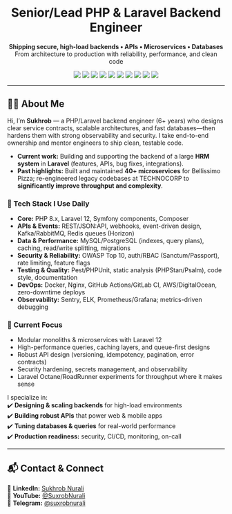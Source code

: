 <h1 align="center">Senior/Lead PHP & Laravel Backend Engineer</h1>

<p align="center">
  <strong>Shipping secure, high-load backends • APIs • Microservices • Databases</strong><br>
  From architecture to production with reliability, performance, and clean code
</p>

<p align="center">
  <img src="https://img.shields.io/badge/PHP-8.x-777BB4?logo=php&logoColor=white" />
  <img src="https://img.shields.io/badge/Laravel-12-FF2D20?logo=laravel&logoColor=white" />
  <img src="https://img.shields.io/badge/Symfony-Components-000000?logo=symfony&logoColor=white" />
  <img src="https://img.shields.io/badge/MySQL-Optimizations-4479A1?logo=mysql&logoColor=white" />
  <img src="https://img.shields.io/badge/PostgreSQL-Query%20Plans-336791?logo=postgresql&logoColor=white" />
  <img src="https://img.shields.io/badge/Redis-Queues-D82C20?logo=redis&logoColor=white" />
  <img src="https://img.shields.io/badge/Docker-Prod%20Ready-2496ED?logo=docker&logoColor=white" />
  <img src="https://img.shields.io/badge/Nginx-Zero%20Downtime-009639?logo=nginx&logoColor=white" />
  <img src="https://img.shields.io/badge/AWS-EC2%20%7C%20S3%20%7C%20RDS-232F3E?logo=amazonaws&logoColor=white" />
  <img src="https://img.shields.io/badge/CI%2FCD-GitHub%20Actions-2088FF?logo=githubactions&logoColor=white" />
</p>

---

## 👨‍💻 About Me

Hi, I’m **Sukhrob** — a PHP/Laravel backend engineer (6+ years) who designs clear service contracts, scalable architectures, and fast databases—then hardens them with strong observability and security. I take end-to-end ownership and mentor engineers to ship clean, testable code.

- **Current work:** Building and supporting the backend of a large **HRM system** in **Laravel** (features, APIs, bug fixes, integrations).
- **Past highlights:** Built and maintained **40+ microservices** for Bellissimo Pizza; re-engineered legacy codebases at TECHNOCORP to **significantly improve throughput and complexity**.

### 🧰 Tech Stack I Use Daily
- **Core:** PHP 8.x, Laravel 12, Symfony components, Composer
- **APIs & Events:** REST/JSON:API, webhooks, event-driven design, Kafka/RabbitMQ, Redis queues (Horizon)
- **Data & Performance:** MySQL/PostgreSQL (indexes, query plans), caching, read/write splitting, migrations
- **Security & Reliability:** OWASP Top 10, auth/RBAC (Sanctum/Passport), rate limiting, feature flags
- **Testing & Quality:** Pest/PHPUnit, static analysis (PHPStan/Psalm), code style, documentation
- **DevOps:** Docker, Nginx, GitHub Actions/GitLab CI, AWS/DigitalOcean, zero-downtime deploys
- **Observability:** Sentry, ELK, Prometheus/Grafana; metrics-driven debugging

### 🔭 Current Focus
- Modular monoliths & microservices with Laravel 12
- High-performance queries, caching layers, and queue-first designs
- Robust API design (versioning, idempotency, pagination, error contracts)
- Security hardening, secrets management, and observability
- Laravel Octane/RoadRunner experiments for throughput where it makes sense

I specialize in:  
✔️ **Designing & scaling backends** for high-load environments  
✔️ **Building robust APIs** that power web & mobile apps  
✔️ **Tuning databases & queries** for real-world performance  
✔️ **Production readiness:** security, CI/CD, monitoring, on-call

---

## 📬 Contact & Connect

🔗 **LinkedIn:** [Sukhrob Nurali](https://www.linkedin.com/in/sukhrob-nurali/)<br>
📢 **YouTube:** [@SuxrobNurali](https://www.youtube.com/@SuxrobNurali)<br>
💬 **Telegram:** [@suxrobnurali](https://t.me/suxrobnurali)

